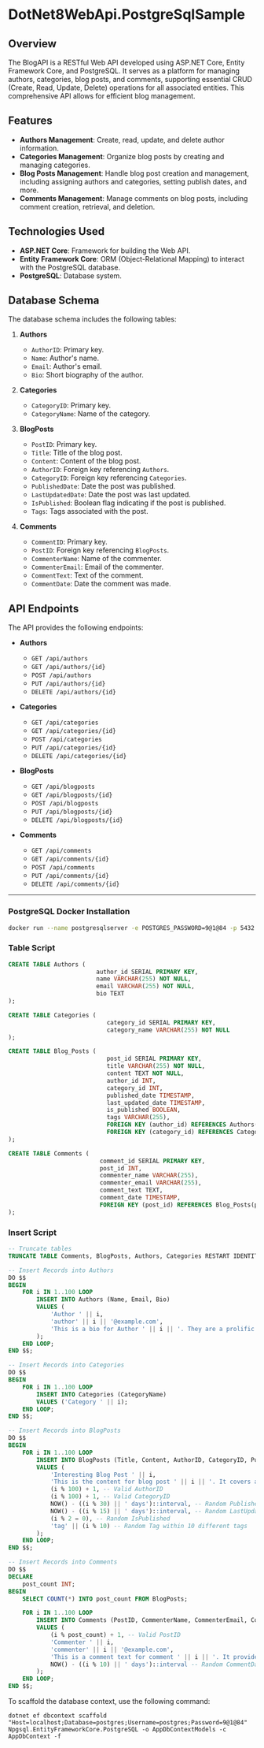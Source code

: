 # DotNet8WebApi.PostgreSqlSample

## Overview

The BlogAPI is a RESTful Web API developed using ASP.NET Core, Entity Framework Core, and PostgreSQL. It serves as a platform for managing authors, categories, blog posts, and comments, supporting essential CRUD (Create, Read, Update, Delete) operations for all associated entities. This comprehensive API allows for efficient blog management.

## Features

- **Authors Management**: Create, read, update, and delete author information.
- **Categories Management**: Organize blog posts by creating and managing categories.
- **Blog Posts Management**: Handle blog post creation and management, including assigning authors and categories, setting publish dates, and more.
- **Comments Management**: Manage comments on blog posts, including comment creation, retrieval, and deletion.

## Technologies Used

- **ASP.NET Core**: Framework for building the Web API.
- **Entity Framework Core**: ORM (Object-Relational Mapping) to interact with the PostgreSQL database.
- **PostgreSQL**: Database system.

## Database Schema

The database schema includes the following tables:

1. **Authors**
    - `AuthorID`: Primary key.
    - `Name`: Author's name.
    - `Email`: Author's email.
    - `Bio`: Short biography of the author.

2. **Categories**
    - `CategoryID`: Primary key.
    - `CategoryName`: Name of the category.

3. **BlogPosts**
    - `PostID`: Primary key.
    - `Title`: Title of the blog post.
    - `Content`: Content of the blog post.
    - `AuthorID`: Foreign key referencing `Authors`.
    - `CategoryID`: Foreign key referencing `Categories`.
    - `PublishedDate`: Date the post was published.
    - `LastUpdatedDate`: Date the post was last updated.
    - `IsPublished`: Boolean flag indicating if the post is published.
    - `Tags`: Tags associated with the post.

4. **Comments**
    - `CommentID`: Primary key.
    - `PostID`: Foreign key referencing `BlogPosts`.
    - `CommenterName`: Name of the commenter.
    - `CommenterEmail`: Email of the commenter.
    - `CommentText`: Text of the comment.
    - `CommentDate`: Date the comment was made.

## API Endpoints

The API provides the following endpoints:

- **Authors**
    - `GET /api/authors`
    - `GET /api/authors/{id}`
    - `POST /api/authors`
    - `PUT /api/authors/{id}`
    - `DELETE /api/authors/{id}`

- **Categories**
    - `GET /api/categories`
    - `GET /api/categories/{id}`
    - `POST /api/categories`
    - `PUT /api/categories/{id}`
    - `DELETE /api/categories/{id}`

- **BlogPosts**
    - `GET /api/blogposts`
    - `GET /api/blogposts/{id}`
    - `POST /api/blogposts`
    - `PUT /api/blogposts/{id}`
    - `DELETE /api/blogposts/{id}`

- **Comments**
    - `GET /api/comments`
    - `GET /api/comments/{id}`
    - `POST /api/comments`
    - `PUT /api/comments/{id}`
    - `DELETE /api/comments/{id}`

---

### PostgreSQL Docker Installation
```bash
docker run --name postgresqlserver -e POSTGRES_PASSWORD=9@1@84 -p 5432:5432 -d postgres
```

### Table Script

```sql
CREATE TABLE Authors (
                         author_id SERIAL PRIMARY KEY,
                         name VARCHAR(255) NOT NULL,
                         email VARCHAR(255) NOT NULL,
                         bio TEXT
);

CREATE TABLE Categories (
                            category_id SERIAL PRIMARY KEY,
                            category_name VARCHAR(255) NOT NULL
);

CREATE TABLE Blog_Posts (
                            post_id SERIAL PRIMARY KEY,
                            title VARCHAR(255) NOT NULL,
                            content TEXT NOT NULL,
                            author_id INT,
                            category_id INT,
                            published_date TIMESTAMP,
                            last_updated_date TIMESTAMP,
                            is_published BOOLEAN,
                            tags VARCHAR(255),
                            FOREIGN KEY (author_id) REFERENCES Authors(author_id),
                            FOREIGN KEY (category_id) REFERENCES Categories(category_id)
);

CREATE TABLE Comments (
                          comment_id SERIAL PRIMARY KEY,
                          post_id INT,
                          commenter_name VARCHAR(255),
                          commenter_email VARCHAR(255),
                          comment_text TEXT,
                          comment_date TIMESTAMP,
                          FOREIGN KEY (post_id) REFERENCES Blog_Posts(post_id)
);
```

### Insert Script

```sql
-- Truncate tables
TRUNCATE TABLE Comments, BlogPosts, Authors, Categories RESTART IDENTITY CASCADE;

-- Insert Records into Authors
DO $$
BEGIN
    FOR i IN 1..100 LOOP
        INSERT INTO Authors (Name, Email, Bio)
        VALUES (
            'Author ' || i,
            'author' || i || '@example.com',
            'This is a bio for Author ' || i || '. They are a prolific writer with numerous published works.'
        );
    END LOOP;
END $$;

-- Insert Records into Categories
DO $$
BEGIN
    FOR i IN 1..100 LOOP
        INSERT INTO Categories (CategoryName)
        VALUES ('Category ' || i);
    END LOOP;
END $$;

-- Insert Records into BlogPosts
DO $$
BEGIN
    FOR i IN 1..100 LOOP
        INSERT INTO BlogPosts (Title, Content, AuthorID, CategoryID, PublishedDate, LastUpdatedDate, IsPublished, Tags)
        VALUES (
            'Interesting Blog Post ' || i,
            'This is the content for blog post ' || i || '. It covers a variety of interesting topics related to Category ' || (i % 100) + 1 || '.',
            (i % 100) + 1, -- Valid AuthorID
            (i % 100) + 1, -- Valid CategoryID
            NOW() - ((i % 30) || ' days')::interval, -- Random PublishedDate within the last 30 days
            NOW() - ((i % 15) || ' days')::interval, -- Random LastUpdatedDate within the last 15 days
            (i % 2 = 0), -- Random IsPublished
            'tag' || (i % 10) -- Random Tag within 10 different tags
        );
    END LOOP;
END $$;

-- Insert Records into Comments
DO $$
DECLARE
    post_count INT;
BEGIN
    SELECT COUNT(*) INTO post_count FROM BlogPosts;

    FOR i IN 1..100 LOOP
        INSERT INTO Comments (PostID, CommenterName, CommenterEmail, CommentText, CommentDate)
        VALUES (
            (i % post_count) + 1, -- Valid PostID
            'Commenter ' || i,
            'commenter' || i || '@example.com',
            'This is a comment text for comment ' || i || '. It provides feedback and insights on Blog Post ' || (i % post_count) + 1 || '.',
            NOW() - ((i % 10) || ' days')::interval -- Random CommentDate within the last 10 days
        );
    END LOOP;
END $$;
```


To scaffold the database context, use the following command:

```
dotnet ef dbcontext scaffold "Host=localhost;Database=postgres;Username=postgres;Password=9@1@84" Npgsql.EntityFrameworkCore.PostgreSQL -o AppDbContextModels -c AppDbContext -f
```
